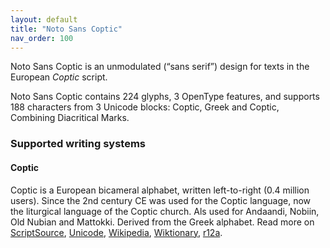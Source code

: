 ```yaml
---
layout: default
title: "Noto Sans Coptic"
nav_order: 100
---
```

Noto Sans Coptic is an unmodulated (“sans serif”) design for texts in the European _Coptic_ script. 

Noto Sans Coptic contains 224 glyphs, 3 OpenType features, and supports 188 characters from 3 Unicode blocks: Coptic, Greek and Coptic, Combining Diacritical Marks.


### Supported writing systems


#### Coptic

Coptic is a European bicameral alphabet, written left-to-right (0.4 million users). Since the 2nd century CE was used for the Coptic language, now the liturgical language of the Coptic church. Als used for Andaandi, Nobiin, Old Nubian and Mattokki. Derived from the Greek alphabet. Read more on [ScriptSource](https://scriptsource.org/scr/Copt), [Unicode](https://www.unicode.org/versions/Unicode13.0.0/ch07.pdf#G16256), [Wikipedia](https://en.wikipedia.org/wiki/ISO_15924:Copt), [Wiktionary](https://en.wiktionary.org/wiki/Category:Coptic_script), [r12a](https://r12a.github.io/scripts/links?iso=Copt).


